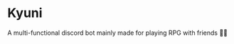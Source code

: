# Kyuni
A multi-functional discord bot mainly made for playing RPG with friends :crystal_ball::game_die:

